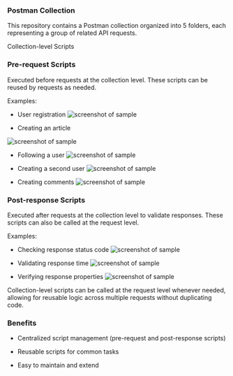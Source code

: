 
### Postman Collection

This repository contains a Postman collection organized into 5 folders, each representing a group of related API requests.

Collection-level Scripts
### Pre-request Scripts

Executed before requests at the collection level. These scripts can be reused by requests as needed.

Examples:
<ls>

* User registration 
![screenshot of sample](https://raw.githubusercontent.com/marynakovalenko2390/Maryna-Kovalenko-QA-Engineer/main/Postman/img/Postman_uCQr4xN71v.png)


* Creating an article 


![screenshot of sample](https://raw.githubusercontent.com/marynakovalenko2390/Maryna-Kovalenko-QA-Engineer/main/Postman/img/Postman_Anx0kH41P0.png)


* Following a user 
![screenshot of sample](https://raw.githubusercontent.com/marynakovalenko2390/Maryna-Kovalenko-QA-Engineer/main/Postman/img/Postman_b4r4Tq2zw7.png)


* Creating a second user 
![screenshot of sample](https://raw.githubusercontent.com/marynakovalenko2390/Maryna-Kovalenko-QA-Engineer/main/Postman/img/Postman_x027WomRCn.png)


* Creating comments 
![screenshot of sample](https://raw.githubusercontent.com/marynakovalenko2390/Maryna-Kovalenko-QA-Engineer/main/Postman/img/Postman_jpXJq2a1X5.png)


### Post-response Scripts

Executed after requests at the collection level to validate responses. These scripts can also be called at the request level.

Examples:
<ls>


* Checking response status code 
![screenshot of sample](https://raw.githubusercontent.com/marynakovalenko2390/Maryna-Kovalenko-QA-Engineer/main/Postman/img/Postman_kxja3MYSRL.png)


* Validating response time 
![screenshot of sample](https://raw.githubusercontent.com/marynakovalenko2390/Maryna-Kovalenko-QA-Engineer/main/Postman/img/Postman_OVfjPK9Cr7.png)


* Verifying response properties
 ![screenshot of sample](https://raw.githubusercontent.com/marynakovalenko2390/Maryna-Kovalenko-QA-Engineer/main/Postman/img/Postman_nBJZbaOJJC.png)


Collection-level scripts can be called at the request level whenever needed, allowing for reusable logic across multiple requests without duplicating code.

### Benefits
<ls>

* Centralized script management (pre-request and post-response scripts)

* Reusable scripts for common tasks

* Easy to maintain and extend

